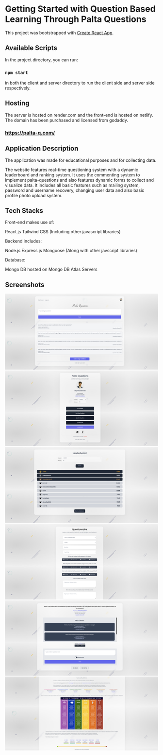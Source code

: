 # Getting Started with Question Based Learning Through Palta Questions

This project was bootstrapped with [Create React App](https://github.com/facebook/create-react-app).

## Available Scripts

In the project directory, you can run:

### `npm start`

in both the client and server directory to run the client side and server side respectively.

## Hosting

The server is hosted on render.com and the front-end is hosted on netlify.
The domain has been purchased and licensed from godaddy.

### https://palta-q.com/

## Application Description

The application was made for educational purposes and for collecting data.

The website features real-time questioning system with a dynamic leaderboard and ranking system. It uses the commenting system to implement palta-questions and also features dynamic forms to collect and visualize data. It includes all basic features such as mailing system, password and username recovery, changing user data and also basic profile photo upload system.

## Tech Stacks

Front-end makes use of:

React.js
Tailwind CSS
(Including other javascript libraries)

Backend includes:

Node.js
Express.js
Mongoose
(Along with other javscript libraries)

Database:

Mongo DB hosted on Mongo DB Atlas Servers

## Screenshots

![Home Page](client/public/Screenshots/1.png?raw=true "Home Page")
![Dashboard](client/public/Screenshots/2.png?raw=true "Dashboard")
![Leaderboard](client/public/Screenshots/3.png?raw=true "Leaderboard")
![Questionnaire](client/public/Screenshots/4.png?raw=true "Questionnaire")
![Palta Questions Page](client/public/Screenshots/5.png?raw=true "Palta Questions Page")
![Rules Page](client/public/Screenshots/6.png?raw=true "Rules Page")